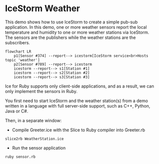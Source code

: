 # IceStorm Weather

This demo shows how to use IceStorm to create a simple pub-sub application. In this demo, one or more weather sensors
report the local temperature and humidity to one or more weather stations via IceStorm. The sensors are the publishers
while the weather stations are the subscribers.

```mermaid
flowchart LR
    p1[Sensor #374] --report--> icestorm[IceStorm service<br>Hosts topic 'weather']
    p2[Sensor #789] --report--> icestorm
    icestorm --report--> s1[Station #1]
    icestorm --report--> s2[Station #2]
    icestorm --report--> s3[Station #3]
```

Ice for Ruby supports only client-side applications, and as a result, we can only implement the sensors in Ruby.

You first need to start IceStorm and the weather station(s) from a demo written in a language with full server-side
support, such as C++, Python, Java or C#.

Then, in a separate window:

- Compile Greeter.ice with the Slice to Ruby compiler into Greeter.rb

```shell
slice2rb WeatherStation.ice
```

- Run the sensor application

```shell
ruby sensor.rb
```
